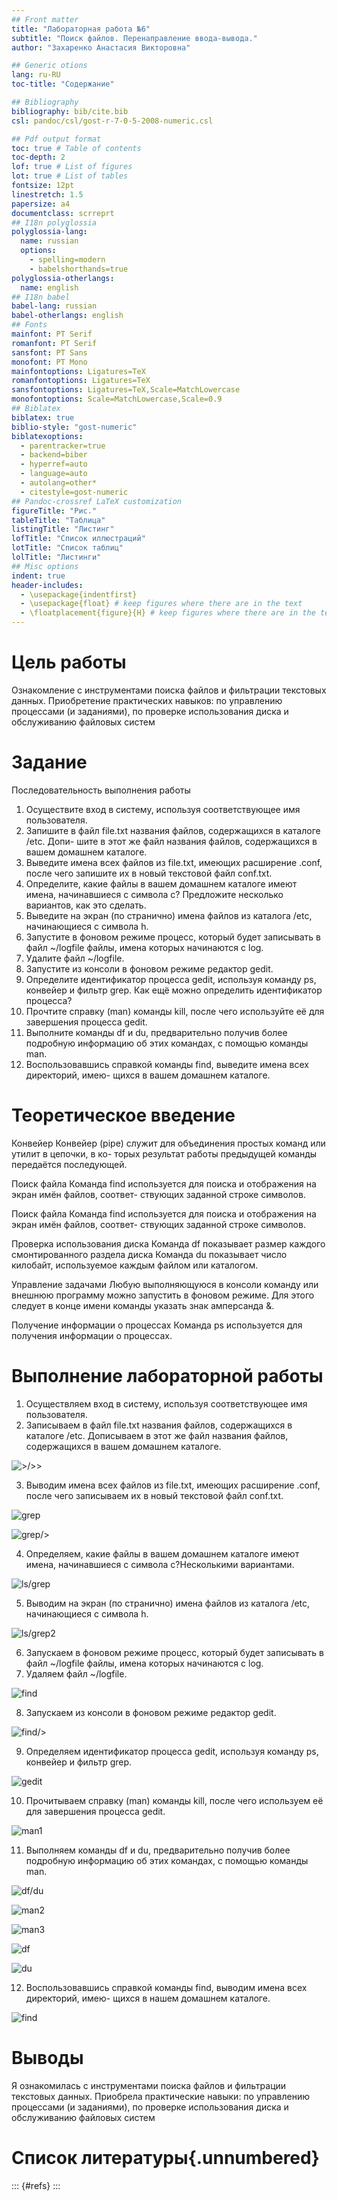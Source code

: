 ```yaml
---
## Front matter
title: "Лабораторная работа №6"
subtitle: "Поиск файлов. Перенаправление ввода-вывода."
author: "Захаренко Анастасия Викторовна"

## Generic otions
lang: ru-RU
toc-title: "Содержание"

## Bibliography
bibliography: bib/cite.bib
csl: pandoc/csl/gost-r-7-0-5-2008-numeric.csl

## Pdf output format
toc: true # Table of contents
toc-depth: 2
lof: true # List of figures
lot: true # List of tables
fontsize: 12pt
linestretch: 1.5
papersize: a4
documentclass: scrreprt
## I18n polyglossia
polyglossia-lang:
  name: russian
  options:
	- spelling=modern
	- babelshorthands=true
polyglossia-otherlangs:
  name: english
## I18n babel
babel-lang: russian
babel-otherlangs: english
## Fonts
mainfont: PT Serif
romanfont: PT Serif
sansfont: PT Sans
monofont: PT Mono
mainfontoptions: Ligatures=TeX
romanfontoptions: Ligatures=TeX
sansfontoptions: Ligatures=TeX,Scale=MatchLowercase
monofontoptions: Scale=MatchLowercase,Scale=0.9
## Biblatex
biblatex: true
biblio-style: "gost-numeric"
biblatexoptions:
  - parentracker=true
  - backend=biber
  - hyperref=auto
  - language=auto
  - autolang=other*
  - citestyle=gost-numeric
## Pandoc-crossref LaTeX customization
figureTitle: "Рис."
tableTitle: "Таблица"
listingTitle: "Листинг"
lofTitle: "Список иллюстраций"
lotTitle: "Список таблиц"
lolTitle: "Листинги"
## Misc options
indent: true
header-includes:
  - \usepackage{indentfirst}
  - \usepackage{float} # keep figures where there are in the text
  - \floatplacement{figure}{H} # keep figures where there are in the text
---
```


# Цель работы

Ознакомление с инструментами поиска файлов и фильтрации текстовых данных.
Приобретение практических навыков: по управлению процессами (и заданиями), по
проверке использования диска и обслуживанию файловых систем

# Задание

Последовательность выполнения работы
1. Осуществите вход в систему, используя соответствующее имя пользователя.
2. Запишите в файл file.txt названия файлов, содержащихся в каталоге /etc. Допи-
шите в этот же файл названия файлов, содержащихся в вашем домашнем каталоге.
3. Выведите имена всех файлов из file.txt, имеющих расширение .conf, после чего
запишите их в новый текстовой файл conf.txt.
4. Определите, какие файлы в вашем домашнем каталоге имеют имена, начинавшиеся
с символа c? Предложите несколько вариантов, как это сделать.
5. Выведите на экран (по странично) имена файлов из каталога /etc, начинающиеся
с символа h.
6. Запустите в фоновом режиме процесс, который будет записывать в файл ~/logfile
файлы, имена которых начинаются с log.
7. Удалите файл ~/logfile.
8. Запустите из консоли в фоновом режиме редактор gedit.
9. Определите идентификатор процесса gedit, используя команду ps, конвейер и фильтр
grep. Как ещё можно определить идентификатор процесса?
10. Прочтите справку (man) команды kill, после чего используйте её для завершения
процесса gedit.
11. Выполните команды df и du, предварительно получив более подробную информацию
об этих командах, с помощью команды man.
12. Воспользовавшись справкой команды find, выведите имена всех директорий, имею-
щихся в вашем домашнем каталоге.

# Теоретическое введение

Конвейер
Конвейер (pipe) служит для объединения простых команд или утилит в цепочки, в ко-
торых результат работы предыдущей команды передаётся последующей. 

Поиск файла
Команда find используется для поиска и отображения на экран имён файлов, соответ-
ствующих заданной строке символов.

Поиск файла
Команда find используется для поиска и отображения на экран имён файлов, соответ-
ствующих заданной строке символов.

Проверка использования диска
Команда df показывает размер каждого смонтированного раздела диска
Команда du показывает число килобайт, используемое каждым файлом или каталогом.

Управление задачами
Любую выполняющуюся в консоли команду или внешнюю программу можно запустить
в фоновом режиме. Для этого следует в конце имени команды указать знак амперсанда
&. 

Получение информации о процессах
Команда ps используется для получения информации о процессах.

# Выполнение лабораторной работы

1. Осуществляем вход в систему, используя соответствующее имя пользователя.
2. Записываем в файл file.txt названия файлов, содержащихся в каталоге /etc. Дописываем в этот же файл названия файлов, содержащихся в вашем домашнем каталоге.

![>/>>](image/1.png)

3. Выводим имена всех файлов из file.txt, имеющих расширение .conf, после чего
записываем их в новый текстовой файл conf.txt.

![grep](image/2.png)

![grep/>](image/3.png)

4. Определяем, какие файлы в вашем домашнем каталоге имеют имена, начинавшиеся
с символа c?Несколькими вариантами.

![ls/grep](image/4.png)

5. Выводим на экран (по странично) имена файлов из каталога /etc, начинающиеся
с символа h.

![ls/grep2](image/5.png)

6. Запускаем в фоновом режиме процесс, который будет записывать в файл ~/logfile
файлы, имена которых начинаются с log.
7. Удаляем файл ~/logfile.

![find](image/6.png)

8. Запускаем из консоли в фоновом режиме редактор gedit.

![find/>](image/7.png)

9. Определяем идентификатор процесса gedit, используя команду ps, конвейер и фильтр
grep.

![gedit](image/8.png)

10. Прочитываем справку (man) команды kill, после чего используем её для завершения
процесса gedit.

![man1](image/9.png)

11. Выполняем команды df и du, предварительно получив более подробную информацию
об этих командах, с помощью команды man.

![df/du](image/10.png)

![man2](image/11.png)

![man3](image/12.png)

![df](image/13.png)

![du](image/14.png)

12. Воспользовавшись справкой команды find, выводим имена всех директорий, имею-
щихся в нашем домашнем каталоге.

![find](image/15.png)

# Выводы

Я ознакомилась с инструментами поиска файлов и фильтрации текстовых данных.
Приобрела практические навыки: по управлению процессами (и заданиями), по
проверке использования диска и обслуживанию файловых систем

# Список литературы{.unnumbered}

::: {#refs}
:::
